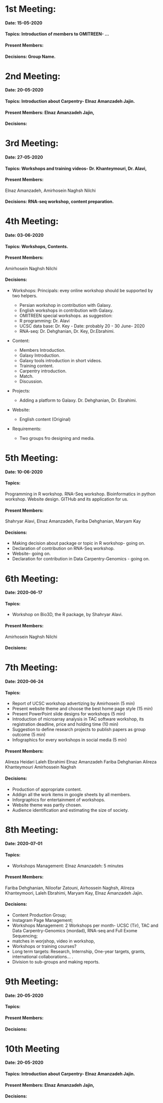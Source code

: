 # 1st Meeting:
#### Date: 15-05-2020
#### Topics: Introduction of members to OMITREEN- ...


#### Present Members: 
#### Decisions: Group Name.



# 2nd Meeting:
#### Date: 20-05-2020

#### Topics: Introduction about Carpentry- Elnaz Amanzadeh Jajin. 

#### Present Members: Elnaz Amanzadeh Jajin, 

#### Decisions: 





# 3rd Meeting: 

#### Date: 27-05-2020

#### Topics: Workshops and training videos- Dr. Khanteymouri, Dr. Alavi,

#### Present Members: 
Elnaz Amanzadeh, Amirhosein Naghsh Nilchi 

#### Decisions: RNA-seq workshop, content preparation.






# 4th Meeting:

#### Date: 03-06-2020

#### Topics: Workshops, Contents.

#### Present Members:
Amirhosein Naghsh Nilchi

#### Decisions:
  * Workshops:
  Principals: evey online workshop should be supported by two helpers.
     - Persian workshop in contribution with Galaxy.
     - English workshops in contribution with Galaxy.
     - OMITREEN special workshops.
       as suggestion:
     - R programming: Dr. Alavi
     - UCSC data base: Dr. Key - Date: probably 20 - 30 June- 2020
     - RNA-seq: Dr. Dehghanian, Dr. Key, Dr.Ebrahimi.
   
  * Content:
      - Members Introduction.
      - Galaxy Introduction.
      - Galaxy tools introduction in short videos.
      - Training content.
      - Carpentry introduction.
      - Match.
      - Discussion.
      
  * Projects:
      - Adding a platform to Galaxy. Dr. Dehghanian, Dr. Ebrahimi.
    
  * Website:
      - English content (Original)
  * Requirements:
      - Two groups fro designing and media.
      
      




# 5th Meeting:
#### Date: 10-06-2020

#### Topics: 
Programming in R workshop.
RNA-Seq workshop.
Bioinformatics in python workshop.
Website design.
GITHub and its application for us.

#### Present Members:
Shahryar Alavi, Elnaz Amanzadeh, Fariba Dehghanian, Maryam Kay

#### Decisions: 
- Making decision about package or topic in R workshop- going on.
- Declaration of contribution on RNA-Seq workshop.
- Website- going on.
- Declaration for contribution in Data Carpentry-Genomics - going on.


# 6th Meeting:
#### Date: 2020-06-17

#### Topics: 
* Workshop on Bio3D, the R package, by Shahryar Alavi.

#### Present Members:
Amirhosein Naghsh Nilchi

#### Decisions: 


# 7th Meeting:
#### Date: 2020-06-24

#### Topics:
* Report of UCSC workshop advertizing by Amirhosein (5 min)
* Present website theme and choose the best home page style (15 min)
* Present PowerPoint slide designs for workshops (5 min)
* Introduction of microarray analysis in TAC software workshop, its registration deadline, price and holding time (10 min) 
* Suggestion to define research projects to publish papers as group outcome (5 min)
* Infographics for every workshops in social media (5 min)
#### Present Members:
Alireza Heidari
Laleh Ebrahimi
Elnaz Amanzadeh
Fariba Dehghanian
Alireza Khanteymouri
Amirhossein Naghsh

#### Decisions:
* Production of appropriate content.
* Addign all the work items in google sheets by all members.
* Inforgraphics for entertainment of workshops.
* Website theme was partly chosen.
* Audience identification and estimating the size of society.



# 8th Meeting:
#### Date: 2020-07-01

#### Topics:
- Workshops Management: Elnaz Amanzadeh: 5 minutes
#### Present Members:
Fariba Dehghanian, Niloofar Zatouni, Airhossein Naghsh, Alireza Khanteymoori, Laleh Ebrahimi, Maryam Kay, Elnaz Amanzadeh Jajin.

#### Decisions:
* Content Production Group;
* Instagram Page Management;
* Workshops Management: 2 Workshops per month- UCSC (Tir), TAC and Data Carpentry-Genomics (mordad), RNA-seq and Full Exome Sequencing;
* matches in worjshop, video in workshop,
* Workshops or training courses?
* Long term targets: Research, Internship, One-year targets, grants, international collaborations... .
* Division to sub-groups and making reports. 



# 9th Meeting:
#### Date: 20-05-2020

#### Topics: 

#### Present Members: 

#### Decisions: 


# 10th Meeting
#### Date: 20-05-2020

#### Topics: Introduction about Carpentry- Elnaz Amanzadeh Jajin. 

#### Present Members: Elnaz Amanzadeh Jajin, 

#### Decisions: 
